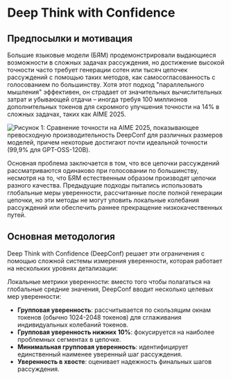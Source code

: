 # Deep Think with Confidence

## Предпосылки и мотивация

Большие языковые модели (БЯМ) продемонстрировали выдающиеся возможности в сложных задачах рассуждения, но достижение высокой точности часто требует генерации сотен или тысяч цепочек рассуждений с помощью таких методов, как самосогласованность с голосованием по большинству. Хотя этот подход "параллельного мышления" эффективен, он страдает от значительных вычислительных затрат и убывающей отдачи – иногда требуя 100 миллионов дополнительных токенов для скромного улучшения точности на 14% в сложных задачах, таких как AIME 2025.

![Рисунок 1: Сравнение точности на AIME 2025, показывающее превосходную производительность DeepConf для различных размеров моделей, причем некоторые достигают почти идеальной точности (99,9% для GPT-OSS-120B).](https://raw.githubusercontent.com/Verbasik/Weekly-arXiv-ML-AI-Research-Review/refs/heads/develop/2025/week-37/assets/Image-01.png)

Основная проблема заключается в том, что все цепочки рассуждений рассматриваются одинаково при голосовании по большинству, несмотря на то, что БЯМ естественным образом производят цепочки разного качества. Предыдущие подходы пытались использовать глобальные меры уверенности, рассчитанные после полной генерации цепочки, но эти методы не могут уловить локальные колебания рассуждений или обеспечить раннее прекращение низкокачественных путей.

## Основная методология

Deep Think with Confidence (DeepConf) решает эти ограничения с помощью сложной системы измерения уверенности, которая работает на нескольких уровнях детализации:

Локальные метрики уверенности: вместо того чтобы полагаться на глобальные средние значения, DeepConf вводит несколько целевых мер уверенности:

- **Групповая уверенность**: рассчитывается по скользящим окнам токенов (обычно 1024-2048 токенов) для сглаживания индивидуальных колебаний токенов.
- **Групповая уверенность нижних 10%**: фокусируется на наиболее проблемных сегментах в цепочке.
- **Минимальная групповая уверенность**: идентифицирует единственный наименее уверенный шаг рассуждения.
- **Уверенность в хвосте**: оценивает надежность финальных шагов рассуждения.